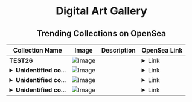 <div align="center">

# Digital Art Gallery

## Trending Collections on OpenSea

| Collection Name                       | Image                                                                                     | Description                       | OpenSea Link                                                                                          |
|---------------------------------------|-------------------------------------------------------------------------------------------|-----------------------------------|--------------------------------------------------------------------------------------------------------|
| **TEST26** | ![Image](https://raw.seadn.io/files/ed2b32eefd5494b52578a27f47f3389c.svg?w=200&auto=format) |  | <details><summary>Link</summary>[TEST26](https://opensea.io/collection/test26-1)</details> |
| **<details><summary>Unidentified co...</summary>Unidentified contract ffd7d6d2-463f-42d7-aaf6-b211b5f497b5</details>** | ![Image](https://i.seadn.io/s/raw/files/a837708742ad8afcb35eb60ba787976d.jpg?w=500&auto=format?w=200&auto=format) |  | <details><summary>Link</summary>[Unidentified contract ffd7d6d2-463f-42d7-aaf6-b211b5f497b5](https://opensea.io/collection/unidentified-contract-ffd7d6d2-463f-42d7-aaf6-b211)</details> |
| **<details><summary>Unidentified co...</summary>Unidentified contract d56cda86-83c3-4f2e-ae37-ea3ecbf2b591</details>** | ![Image](https://i.seadn.io/s/raw/files/e9acf51ddce687ccf33c485e916aec1b.jpg?w=500&auto=format?w=200&auto=format) |  | <details><summary>Link</summary>[Unidentified contract d56cda86-83c3-4f2e-ae37-ea3ecbf2b591](https://opensea.io/collection/unidentified-contract-d56cda86-83c3-4f2e-ae37-ea3e)</details> |
| **<details><summary>Unidentified co...</summary>Unidentified contract 2d0f9e9b-8c9a-47cb-a89f-71461675841d</details>** | ![Image](https://i.seadn.io/s/raw/files/a837708742ad8afcb35eb60ba787976d.jpg?w=500&auto=format?w=200&auto=format) |  | <details><summary>Link</summary>[Unidentified contract 2d0f9e9b-8c9a-47cb-a89f-71461675841d](https://opensea.io/collection/unidentified-contract-2d0f9e9b-8c9a-47cb-a89f-7146)</details> |

</div>